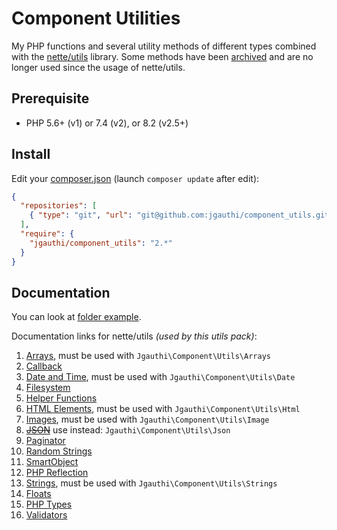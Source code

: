 # Component Utilities
My PHP functions and several utility methods of different types combined with the [nette/utils](https://doc.nette.org/en/utils) library. Some methods have been [archived](https://github.com/jgauthi/component_utils/tree/v2.1) and are no longer used since the usage of nette/utils.

## Prerequisite

* PHP 5.6+ (v1) or 7.4 (v2), or 8.2 (v2.5+)

## Install
Edit your [composer.json](https://getcomposer.org) (launch `composer update` after edit):
```json
{
  "repositories": [
    { "type": "git", "url": "git@github.com:jgauthi/component_utils.git" }
  ],
  "require": {
    "jgauthi/component_utils": "2.*"
  }
}
```


## Documentation
You can look at [folder example](example).

Documentation links for nette/utils _(used by this utils pack)_:
1. [Arrays](https://doc.nette.org/en/utils/arrays), must be used with `Jgauthi\Component\Utils\Arrays`
2. [Callback](https://doc.nette.org/en/utils/callback)
3. [Date and Time](https://doc.nette.org/en/utils/datetime), must be used with `Jgauthi\Component\Utils\Date`
4. [Filesystem](https://doc.nette.org/en/utils/filesystem)
5. [Helper Functions](https://doc.nette.org/en/utils/helpers)
6. [HTML Elements](https://doc.nette.org/en/utils/html-elements), must be used with `Jgauthi\Component\Utils\Html`
7. [Images](https://doc.nette.org/en/utils/images), must be used with `Jgauthi\Component\Utils\Image`
8. [~~JSON~~](https://doc.nette.org/en/utils/json) use instead: `Jgauthi\Component\Utils\Json`
9. [Paginator](https://doc.nette.org/en/utils/paginator)
10. [Random Strings](https://doc.nette.org/en/utils/random)
11. [SmartObject](https://doc.nette.org/en/utils/smartobject)
12. [PHP Reflection](https://doc.nette.org/en/utils/reflection)
13. [Strings](https://doc.nette.org/en/utils/strings), must be used with `Jgauthi\Component\Utils\Strings`
14. [Floats](https://doc.nette.org/en/utils/floats)
15. [PHP Types](https://doc.nette.org/en/utils/type)
16. [Validators](https://doc.nette.org/en/utils/validators)
